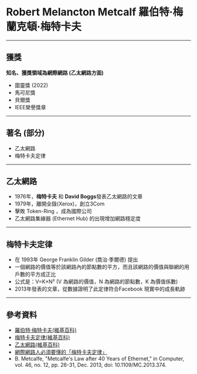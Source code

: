 # Robert Melancton Metcalf 羅伯特·梅蘭克頓·梅特卡夫

---

## 獲獎

**知名、獲獎領域為網際網路 (乙太網路方面)**

* 圖靈獎 (2022)
* 馬可尼獎
* 貝爾獎
* IEEE榮譽獎章

---

## 著名 (部分)

* 乙太網路
* 梅特卡夫定律

---

## 乙太網路

* 1976年，**梅特卡夫** 和 **David Boggs**發表乙太網路的文章 
* 1979年，離開全錄(Xerox)，創立3Com
* 擊敗 Token-Ring ，成為國際公司
* 乙太網路集線器 (Ethernet Hub) 的出現增加網路穩定度

---

## 梅特卡夫定律

* 在 1993年 George Franklin Gilder (喬治·季爾德) 提出
* 一個網路的價值等於該網路內的節點數的平方，而且該網路的價值與聯網的用戶數的平方成正比
* 公式是：V=K×N² (V 為網路的價值，N 為網路的節點數，K 為價值係數)
* 2013年發表的文章，從數據證明了此定律符合Facebook 現實中的成長軌跡

---

## 參考資料

* [羅伯特·梅特卡夫(維基百科)](https://zh.wikipedia.org/zh-tw/%E7%BD%97%E4%BC%AF%E7%89%B9%C2%B7%E6%A2%85%E7%89%B9%E5%8D%A1%E5%A4%AB)
* [梅特卡夫定律(維基百科)](https://zh.wikipedia.org/zh-tw/%E6%A2%85%E7%89%B9%E5%8D%A1%E5%A4%AB%E5%AE%9A%E5%BE%8B)
* [乙太網路(維基百科)](https://zh.wikipedia.org/wiki/%E4%BB%A5%E5%A4%AA%E7%BD%91)
* [網際網路人必須要懂的「梅特卡夫定律」](https://read01.com/zh-tw/d0R4PDe.html)
* B. Metcalfe, "Metcalfe's Law after 40 Years of Ethernet," in Computer, vol. 46, no. 12, pp. 26-31, Dec. 2013, doi: 10.1109/MC.2013.374.